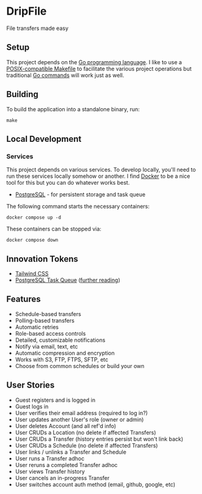 # DripFile
File transfers made easy

## Setup
This project depends on the [Go programming language](https://golang.org/dl/).
I like to use a [POSIX-compatible Makefile](https://pubs.opengroup.org/onlinepubs/9699919799.2018edition/utilities/make.html) to facilitate the various project operations but traditional [Go commands](https://pkg.go.dev/cmd/go) will work just as well.

## Building
To build the application into a standalone binary, run:
```
make
```

## Local Development
### Services
This project depends on various services.
To develop locally, you'll need to run these services locally somehow or another.
I find [Docker](https://www.docker.com/) to be a nice tool for this but you can do whatever works best.
* [PostgreSQL](https://www.postgresql.org/) - for persistent storage and task queue

The following command starts the necessary containers:
```
docker compose up -d
```

These containers can be stopped via:
```
docker compose down
```

## Innovation Tokens
* [Tailwind CSS](https://tailwindcss.com/)
* [PostgreSQL Task Queue](https://webapp.io/blog/postgres-is-the-answer/) ([further reading](https://www.2ndquadrant.com/en/blog/what-is-select-skip-locked-for-in-postgresql-9-5/))

## Features
* Schedule-based transfers
* Polling-based transfers
* Automatic retries
* Role-based access controls
* Detailed, customizable notifications
* Notify via email, text, etc
* Automatic compression and encryption
* Works with S3, FTP, FTPS, SFTP, etc
* Choose from common schedules or build your own

## User Stories
* Guest registers and is logged in
* Guest logs in
* User verifies their email address (required to log in?)
* User updates another User's role (owner or admin)
* User deletes Account (and all ref'd info)
* User CRUDs a Location (no delete if affected Transfers)
* User CRUDs a Transfer (history entries persist but won't link back)
* User CRUDs a Schedule (no delete if affected Transfers)
* User links / unlinks a Transfer and Schedule
* User runs a Transfer adhoc
* User reruns a completed Transfer adhoc
* User views Transfer history
* User cancels an in-progress Transfer
* User switches account auth method (email, github, google, etc)
